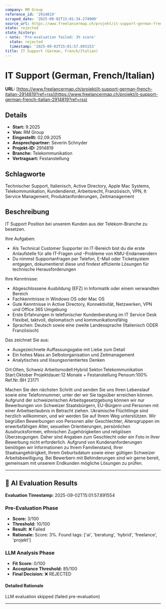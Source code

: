 ```yaml
---
company: RM Group
reference_id: '2914819'
scraped_date: '2025-09-02T15:01:34.274900'
source_url: https://www.freelancermap.ch/projekt/it-support-german-french-italian-2914819?ref=rss
state: rejected
state_history:
- note: 'Pre-evaluation failed: 3% score'
  state: rejected
  timestamp: '2025-09-02T15:01:57.893153'
title: IT Support (German, French/Italian)
---
```



# IT Support (German, French/Italian)
**URL:** [https://www.freelancermap.ch/projekt/it-support-german-french-italian-2914819?ref=rss](https://www.freelancermap.ch/projekt/it-support-german-french-italian-2914819?ref=rss)
## Details
- **Start:** 9.2025
- **Von:** RM Group
- **Eingestellt:** 02.09.2025
- **Ansprechpartner:** Severin Schnyder
- **Projekt-ID:** 2914819
- **Branche:** Telekommunikation
- **Vertragsart:** Festanstellung

## Schlagworte
Technischer Support, Italienisch, Active Directory, Apple Mac Systems, Telekommunikation, Kundendienst, Arbeitsrecht, Französisch, VPN, It Service Management, Produktanforderungen, Zeitmanagement

## Beschreibung
IT Support Position bei unserem Kunden aus der Telekom-Branche zu besetzen.

Ihre Aufgaben:
- Als Technical Customer Supporter im IT-Bereich bist du die erste Anlaufstelle für alle IT-Fragen und -Probleme von KMU-Endanwendern
- Du nimmst Supportanfragen per Telefon, E-Mail oder Ticketsystem entgegen, dokumentierst diese und findest effiziente Lösungen für technische Herausforderungen

Ihre Kenntnisse:
- Abgeschlossene Ausbildung (EFZ) in Informatik oder einem verwandten Bereich
- Fachkenntnisse in Windows OS oder Mac OS
- Gute Kenntnisse in Active Directory, Konnektivität, Netzwerken, VPN und Office 365 Umgebung
- Erste Erfahrungen in telefonischer Kundenberatung im IT Service Desk
Flexibel, taktvoll, diplomatisch und kommunikationsfähig
- Sprachen: Deutsch sowie eine zweite Landessprache (Italienisch ODER Französisch)

Das zeichnet Sie aus:
- Ausgezeichnete Auffassungsgabe mit Liebe zum Detail
- Ein hohes Mass an Selbstorganisation und Zeitmanagement
- Analytisches und lösungsorientiertes Denken

Ort:Olten, Schweiz
Arbeitsmodell:Hybrid
Sektor:Telekommunikation
Start:Oktober
Projektdauer:12 Monate + Festanstellung
Pensum:100%
Ref.Nr.:BH 23171

Machen Sie den nächsten Schritt und senden Sie uns Ihren Lebenslauf sowie eine Telefonnummer, unter der wir Sie tagsüber erreichen können.
Aufgrund der schweizerischen Arbeitsgesetzgebung können wir nur Bewerbungen von Schweizer Staatsbürgern, EU-Bürgern und Personen mit einer Arbeitserlaubnis in Betracht ziehen.
Ukrainische Flüchtlinge sind herzlich willkommen, und wir werden Sie auf Ihrem Weg unterstützen.
Wir begrüßen Bewerbungen von Personen aller Geschlechter, Altersgruppen im erwerbsfähigen Alter, sexuellen Orientierungen, persönlichen Ausdrucksformen, ethnischen Zugehörigkeiten und religiösen Überzeugungen. Daher sind Angaben zum Geschlecht oder ein Foto in Ihrer Bewerbung nicht erforderlich.
Aufgrund von Kundenanforderungen benötigen wir Informationen zu Ihrem Familienstand, Ihrer Staatsangehörigkeit, Ihrem Geburtsdatum sowie einer gültigen Schweizer Arbeitsbewilligung. Bei Bewerbern mit Behinderungen sind wir gerne bereit, gemeinsam mit unserem Endkunden mögliche Lösungen zu prüfen.

---

## 🤖 AI Evaluation Results

**Evaluation Timestamp:** 2025-09-02T15:01:57.891554

### Pre-Evaluation Phase
- **Score:** 3/100
- **Threshold:** 10/100
- **Result:** ❌ Failed
- **Rationale:** Score: 3%. Found tags: ['ai', 'beratung', 'hybrid', 'freelance', 'projekt']

### LLM Analysis Phase
- **Fit Score:** 0/100
- **Acceptance Threshold:** 85/100
- **Final Decision:** ❌ REJECTED

#### Detailed Rationale
LLM evaluation skipped (failed pre-evaluation)

---
